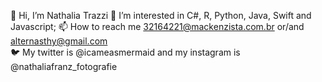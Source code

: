 👋 Hi, I’m Nathalia Trazzi
👀 I’m interested in C#, R, Python, Java, Swift and Javascript;
📫 How to reach me 32164221@mackenzista.com.br or/and alternasthy@gmail.com
<br>
🐦 My twitter is @icameasmermaid and my instagram is @nathaliafranz_fotografie

